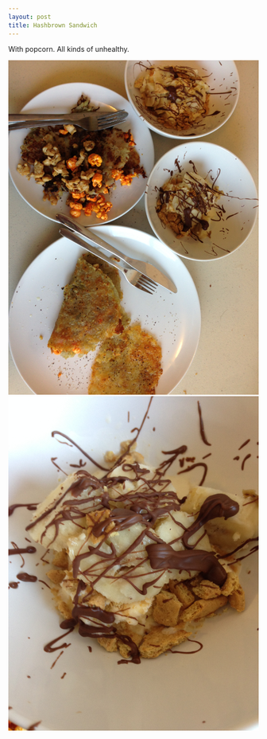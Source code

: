 ```yaml
---
layout: post
title: Hashbrown Sandwich
---
```


With popcorn. All kinds of unhealthy.

<img class="food-photo" src="/themenu/images/food/2014-11-06.jpg">
<img class="food-photo" src="/themenu/images/food/2014-11-06(2).jpg">